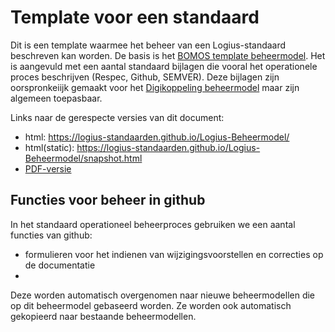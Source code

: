 # Template voor een standaard

Dit is een template waarmee het beheer van een Logius-standaard beschreven
kan worden. De basis is het [BOMOS template beheermodel](https://github.com/Logius-standaarden/BOMOS-voorbeeld-beheermodel). Het is aangevuld met een aantal standaard bijlagen die vooral het operationele proces beschrijven (Respec, Github, SEMVER).
Deze bijlagen zijn oorspronkeiijk gemaakt voor het [Digikoppeling beheermodel](https://github.com/Logius-standaarden/Digikoppeling-beheermodel) maar zijn algemeen
toepasbaar.

Links naar de gerespecte versies van dit document:
- html: https://logius-standaarden.github.io/Logius-Beheermodel/
- html(static): https://logius-standaarden.github.io/Logius-Beheermodel/snapshot.html
- [PDF-versie](https://github.com/Logius-standaarden/Logius-Beheermodel/blob/develop/Logius-Beheermodel.pdf)

## Functies voor beheer in github

In het standaard operationeel beheerproces gebruiken we een aantal functies van github:
- formulieren voor het indienen van wijzigingsvoorstellen en correcties op de documentatie
- 

 Deze worden automatisch overgenomen naar nieuwe beheermodellen die op dit beheermodel gebaseerd worden. Ze worden ook automatisch gekopieerd naar bestaande beheermodellen.
